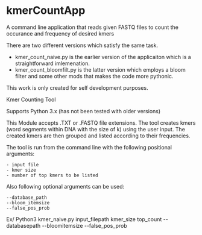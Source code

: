 # kmerCountApp
A command line application that reads given FASTQ files to count the occurance and frequency of desired kmers

There are two different versions which satisfy the same task.
- kmer_count_naive.py is the earlier version of the applicaiton which is a straightforward imlemenation.
- kmer_count_bloomfilt.py is the latter version which employs a bloom filter and some other mods that makes the code more pythonic.

This work is only created for self development purposes. 

Kmer Counting Tool

Supports Python 3.x (has not been tested with older versions)

This Module accepts .TXT or .FASTQ file extensions. The tool creates kmers (word
segments within DNA with the size of k) using the user input. The created kmers
are then grouped and listed according to their frequencies.

The tool is run from the command line with the following positional arguments:

    - input file
    - kmer size
    - number of top kmers to be listed

Also following optional arguments can be used:

    --database_path
    --bloom_itemsize
    --false_pos_prob

Ex/
    Python3 kmer_naive.py input_filepath kmer_size top_count --databasepath --bloomitemsize --false_pos_prob
